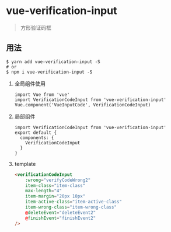 # vue-verification-input
> 方形验证码框

## 用法
```
$ yarn add vue-verification-input -S
# or
$ npm i vue-verification-input -S
```
1. 全局组件使用
    ```vue
    import Vue from 'vue'
    import VerificationCodeInput from 'vue-verification-input'
    Vue.component('VueInputCode', VerificationCodeInput)
    ```
2. 局部组件
    ```vue
    import VerificationCodeInput from 'vue-verification-input'
    export default {
      components: {
        VerificationCodeInput
      }
    }
    ```
3. template
    ```html
    <verificationCodeInput
        :wrong="verifyCodeWrong2"
        item-class="item-class"
        max-length="4"
        item-margin="20px 10px"
        item-active-class="item-active-class"
        item-wrong-class="item-wrong-class"
        @deleteEvent="deleteEvent2"
        @finishEvent="finishEvent2"
    />
    ```
   

